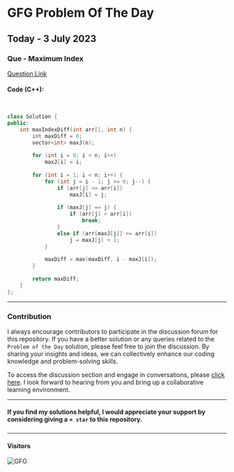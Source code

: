 # GFG Problem Of The Day

## Today - 3 July 2023
### Que - Maximum Index

[Question Link](https://practice.geeksforgeeks.org/problems/maximum-index3307/1)


#### Code (C++):
```cpp


class Solution {
public:
    int maxIndexDiff(int arr[], int n) {
        int maxDiff = 0;
        vector<int> maxJ(n);
        
        for (int i = 0; i < n; i++)
            maxJ[i] = i;
            
        for (int i = 1; i < n; i++) {
            for (int j = i - 1; j >= 0; j--) {
                if (arr[j] <= arr[i])
                    maxJ[i] = j;
                
                if (maxJ[j] == j) {
                    if (arr[j] > arr[i])
                        break;
                }
                else if (arr[maxJ[j]] <= arr[i])
                    j = maxJ[j] + 1;
            }
            
            maxDiff = max(maxDiff, i - maxJ[i]);
        }
        
        return maxDiff;
    }
};


```

---

### Contribution

I always encourage contributors to participate in the discussion forum for this repository. If you have a better solution or any queries related to the `Problem of the Day` solution, please feel free to join the discussion. By sharing your insights and ideas, we can collectively enhance our coding knowledge and problem-solving skills.

To access the discussion section and engage in conversations, please [click here](https://github.com/getlost01/gfg-potd/discussions). I look forward to hearing from you and bring up  a collaborative learning environment.

---

#### If you find my solutions helpful, I would appreciate your support by considering giving a `⭐ star` to this repository.

---

#### Visitors
![GFG](https://komarev.com/ghpvc/?username=gl01potdgfg&color=blue&&label=Visitors)